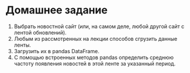 # Домашнее задание

1. Выбрать новостной сайт (или, на самом деле, любой другой сайт с лентой обновлений).
2. Любым из рассмотренных на лекции способов сгрузить данные ленты.
3. Загрузить их в pandas DataFrame.
4. С помощью встроенных методов pandas определить среднюю частоту появления новостей в этой 
   ленте за указанный период.